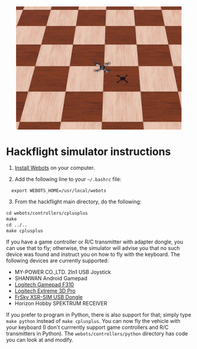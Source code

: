 <p align="center"> 
<img src="../media/webots.png" width=450>
</p>

# Hackflight simulator instructions

1. [Install Webots](https://cyberbotics.com/doc/guide/installation-procedure#installation-on-linux)
on your computer.  

2. Add the following line to your ```~/.bashrc``` file:

```
  export WEBOTS_HOME=/usr/local/webots
```

3. From the hackflight main directory, do the following:

```
cd webots/controllers/cplusplus
make
cd ../..
make cplusplus
```

If you have a game controller or R/C transmitter with adapter dongle, you can
use that to fly;  otherwise, the simulator will advise you that no such device
was found and instruct you on how to fly with the keyboard.  The following devices
are currently supported:

* MY-POWER CO.,LTD. 2In1 USB Joystick
* SHANWAN Android Gamepad
* [Logitech Gamepad F310](https://www.amazon.com/gp/product/B003VAHYQY)
* [Logitech Extreme 3D Pro](https://www.amazon.com/gp/product/B00009OY9U)
* [FrSky XSR-SIM USB Dongle](https://www.amazon.com/gp/product/B07GD6ZLW7)
* Horizon Hobby SPEKTRUM RECEIVER
 
If you prefer to program in Python, there is also support for that; simply type ```make python```
instead of ```make cplusplus```.   You can now fly the vehicle with your keyboard (I don't currrently
support game controllers and R/C transmitters in Python).  The
```webots/controllers/python``` directory has code you can look at and modify.



